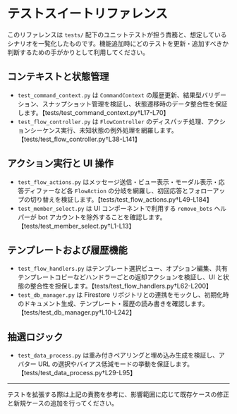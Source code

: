 # テストスイートリファレンス

このリファレンスは `tests/` 配下のユニットテストが担う責務と、想定しているシナリオを一覧化したものです。機能追加時にどのテストを更新・追加すべきか判断するための手がかりとして利用してください。

## コンテキストと状態管理

- `test_command_context.py` は `CommandContext` の履歴更新、結果型バリデーション、スナップショット管理を検証し、状態遷移時のデータ整合性を保証します。【tests/test_command_context.py†L17-L70】
- `test_flow_controller.py` は `FlowController` のディスパッチ処理、アクションシーケンス実行、未知状態の例外処理を網羅します。【tests/test_flow_controller.py†L38-L141】

## アクション実行と UI 操作

- `test_flow_actions.py` はメッセージ送信・ビュー表示・モーダル表示・応答ディファーなど各 `FlowAction` の分岐を網羅し、初回応答とフォローアップの切り替えを検証します。【tests/test_flow_actions.py†L49-L184】
- `test_member_select.py` は UI コンポーネントで利用する `remove_bots` ヘルパーが bot アカウントを除外することを確認します。【tests/test_member_select.py†L1-L13】

## テンプレートおよび履歴機能

- `test_flow_handlers.py` はテンプレート選択ビュー、オプション編集、共有テンプレートコピーなどハンドラーごとの返却アクションを検証し、UI と状態の整合性を担保します。【tests/test_flow_handlers.py†L62-L200】
- `test_db_manager.py` は Firestore リポジトリとの連携をモックし、初期化時のドキュメント生成、テンプレート・履歴の読み書きを確認します。【tests/test_db_manager.py†L10-L242】

## 抽選ロジック

- `test_data_process.py` は重み付きペアリングと埋め込み生成を検証し、アバター URL の選択やバイアス低減モードの挙動を保証します。【tests/test_data_process.py†L29-L95】

---
テストを拡張する際は上記の責務を参考に、影響範囲に応じて既存ケースの修正と新規ケースの追加を行ってください。

